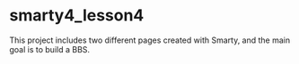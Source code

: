 # smarty4_lesson4

This project includes two different pages created with Smarty, and the main goal is to build a BBS.
